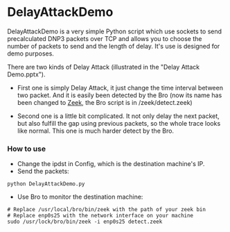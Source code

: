 # DelayAttackDemo
DelayAttackDemo is a very simple Python script which use sockets to send precalculated 
DNP3 packets over TCP and allows you to choose the number of packets to send and the length of delay. 
It's use is designed for demo purposes.

There are two kinds of Delay Attack (illustrated in the "Delay Attack Demo.pptx").
- First one is simply Delay Attack, it just change the time interval between two packet.
And it is easily been detected by the Bro (now its name has been changed to [Zeek](https://www.zeek.org/), the Bro script is 
in /zeek/detect.zeek)

- Second one is a little bit complicated. It not only delay the next packet, but also 
fulfill the gap using previous packets, so the whole trace looks like normal. This one is much harder
detect by the Bro.


### How to use

- Change the ipdst in Config, which is the destination machine's IP.
- Send the packets:
 ```
 python DelayAttackDemo.py
 ```
- Use Bro to monitor the destination machine:
```buildoutcfg
# Replace /usr/local/bro/bin/zeek with the path of your zeek bin
# Replace enp0s25 with the network interface on your machine
sudo /usr/lock/bro/bin/zeek -i enp0s25 detect.zeek
```

